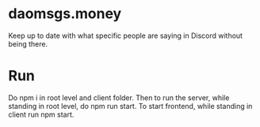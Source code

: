 # daomsgs.money
Keep up to date with what specific people are saying in Discord without being there.

# Run
Do npm i in root level and client folder.
Then to run the server, while standing in root level, do npm run start.
To start frontend, while standing in client run npm start.